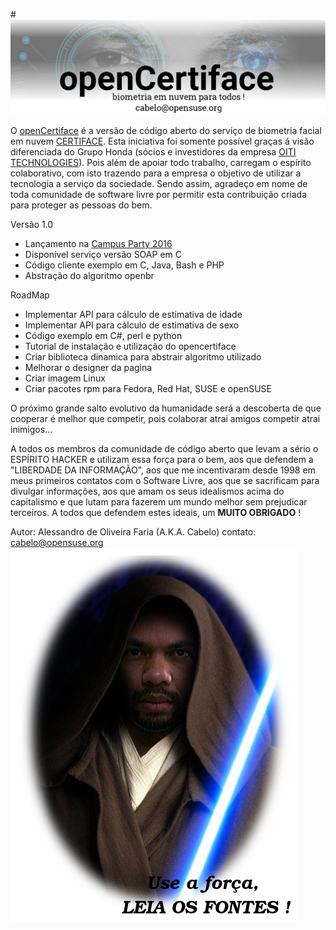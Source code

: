 #![](images/banner.png)

 O [openCertiface](http://opencertiface.com.br) é a versão de código aberto do serviço de biometria facial em nuvem [CERTIFACE](https://www.youtube.com/watch?v=iKmaT43kEqM). Esta iniciativa foi somente possível graças á visão diferenciada do Grupo Honda (sócios e investidores da empresa [OITI TECHNOLOGIES](http://oititec.com.br/)). Pois além de apoiar todo trabalho, carregam o espírito colaborativo, com isto trazendo para a empresa o objetivo de utilizar a tecnologia a serviço da sociedade. Sendo assim, agradeço em nome de toda comunidade de software livre por permitir esta contribuição criada para proteger as pessoas do bem.

Versão 1.0

* Lançamento na [Campus Party 2016](http://campuse.ro/events/campus-party-brasil-2016/talk/biometria-opensource-focada-para-o-desenvolvedor/)
* Disponível serviço versão SOAP em C 
* Código cliente exemplo em C, Java, Bash e PHP
* Abstração do algoritmo openbr

RoadMap
* Implementar API para cálculo de estimativa de idade
* Implementar API para cálculo de estimativa de sexo
* Código exemplo em C#, perl e python
* Tutorial de instalação e utilização do opencertiface
* Criar biblioteca dinamica para abstrair algoritmo utilizado
* Melhorar o designer da pagina
* Criar imagem Linux 
* Criar pacotes rpm para Fedora, Red Hat, SUSE e openSUSE


O próximo grande salto evolutivo da humanidade será a descoberta de que cooperar é melhor que competir, pois colaborar atrai amigos competir atrai inimigos...

A todos os membros da comunidade de código aberto que levam a sério o ESPÍRITO HACKER e utilizam essa força para o bem, aos que defendem a "LIBERDADE DA INFORMAÇÃO", aos que me incentivaram desde 1998 em meus primeiros contatos com o Software Livre, aos que se sacrificam para divulgar informações, aos que amam os seus idealismos acima do capitalismo e que lutam para fazerem um mundo melhor sem prejudicar terceiros. A todos que defendem estes ideais, um **MUITO OBRIGADO** !


Autor: Alessandro de Oliveira Faria (A.K.A. Cabelo) contato: cabelo@opensuse.org
![](images/cabelo-jedi03.png)
